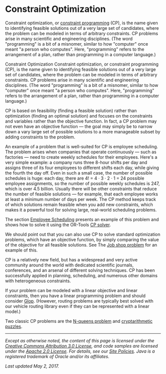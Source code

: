 # Constraint Optimization

Constraint optimization, or [constraint programming](https://en.wikipedia.org/wiki/Constraint_programming) (CP), is the name given to identifying feasible solutions out of a very large set of candidates, where the problem can be modeled in terms of arbitrary constraints. CP problems arise in many scientific and engineering disciplines. (The word "programming" is a bit of a misnomer, similar to how "computer" once meant "a person who computes". Here, "programming" refers to the arrangement of a plan, rather than programming in a computer language.)


Constraint Optimization
Constraint optimization, or constraint programming (CP), is the name given to identifying feasible solutions out of a very large set of candidates, where the problem can be modeled in terms of arbitrary constraints. CP problems arise in many scientific and engineering disciplines. (The word "programming" is a bit of a misnomer, similar to how "computer" once meant "a person who computes". Here, "programming" refers to the arrangement of a plan, rather than programming in a computer language.)

CP is based on feasibility (finding a feasible solution) rather than optimization (finding an optimal solution) and focuses on the constraints and variables rather than the objective function. In fact, a CP problem may not even have an objective function — the goal may simply be to narrow down a vary large set of possible solutions to a more manageable subset by adding constraints to the problem.

An example of a problem that is well-suited for CP is employee scheduling. The problem arises when companies that operate continuously — such as factories — need to create weekly schedules for their employees. Here's a very simple example: a company runs three 8-hour shifts per day and assigns three of its four employees to different shifts each day, while giving the fourth the day off. Even in such a small case, the number of possible schedules is huge: each day, there are 4! = 4 · 3 · 2 · 1  = 24 possible employee assignments, so the number of possible weekly schedules is 247, which is over 4.5 billion. Usually there will be other constraints that reduce the number of feasible solutions — for example, that each employee works at least a minimum number of days per week. The CP method keeps track of which solutions remain feasible when you add new constraints, which makes it a powerful tool for solving large, real-world scheduling problems.

The section [Employee Scheduling](https://developers.google.com/optimization/scheduling/employee_scheduling) presents an example of this problem and shows how to solve it using the OR-Tools [CP solver](https://developers.google.com/optimization/cp/cp_solver).

We should point out that you can also use CP to solve standard optimization problems, which have an objective function, by simply comparing the value of the objective for all feasible solutions. See The [Job shop problem](https://developers.google.com/optimization/scheduling/job_shop) for an example of this.

CP is a relatively new field, but has a widespread and very active community around the world with dedicated scientific journals, conferences, and an arsenal of different solving techniques. CP has been successfully applied in planning, scheduling, and numerous other domains with heterogeneous constraints.

If your problem can be modeled with a linear objective and linear constraints, then you have a linear programming problem and should consider [Glop](https://developers.google.com/optimization/lp). (However, routing problems are typically best solved with our vehicle routing library even if they can be represented with a linear model.)

Two classic CP problems are the [N-queens problem](https://developers.google.com/optimization/cp/queens) and [cryptarithmetic puzzles](https://developers.google.com/optimization/puzzles/cryptarithmetic).

---

_Except as otherwise noted, the content of this page is licensed under the [Creative Commons Attribution 3.0 License](https://creativecommons.org/licenses/by/3.0/), and code samples are licensed under the [Apache 2.0 License](http://www.apache.org/licenses/LICENSE-2.0). For details, see our [Site Policies](https://developers.google.com/terms/site-policies). Java is a registered trademark of Oracle and/or its affiliates._

_Last updated May 2, 2017._
